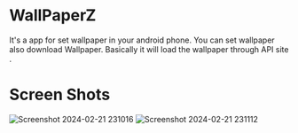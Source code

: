# WallPaperZ
It's a app for set wallpaper in your android phone.
You can set wallpaper also download Wallpaper. Basically it will load the wallpaper through API site .
# Screen Shots
![Screenshot 2024-02-21 231016](https://github.com/JImaruf/WallPaperZ/assets/95274187/78f7b413-cc98-4f4f-bffb-d9bf0199ec78)
![Screenshot 2024-02-21 231112](https://github.com/JImaruf/WallPaperZ/assets/95274187/aaae7354-559a-4912-b344-05abae0cb67f)
